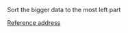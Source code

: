 Sort the bigger data to the most left part

[Reference address](https://zhuanlan.zhihu.com/p/25074334)
